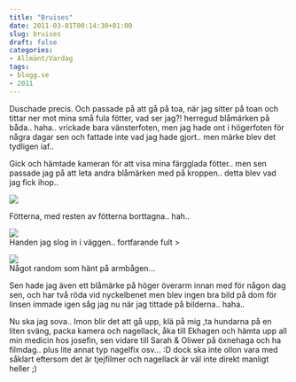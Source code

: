 ```yaml
---
title: "Bruises"
date: 2011-03-01T00:14:30+01:00
slug: bruises
draft: false
categories:
- Allmänt/Vardag
tags:
- blogg.se
- 2011
---
```

Duschade precis. Och passade på att gå på toa, när jag sitter på toan och tittar ner mot mina små fula fötter, vad ser jag?! herregud blåmärken på båda.. haha.. vrickade bara vänsterfoten, men jag hade ont i högerfoten för några dagar sen och fattade inte vad jag hade gjort.. men märke blev det tydligen iaf..  
  
Gick och hämtade kameran för att visa mina färgglada fötter.. men sen passade jag på att leta andra blåmärken med på kroppen.. detta blev vad jag fick ihop..  
  
![](/assets/images/blogg.se/dsc01693_135189773.jpg)  
  
Fötterna, med resten av fötterna borttagna.. hah..  
  
  
![](/assets/images/blogg.se/dsc01694_135189656.jpg)  
Handen jag slog in i väggen.. fortfarande fult >  
  
![](/assets/images/blogg.se/dsc01699_135189855.jpg)  
Något random som hänt på armbågen...  
  
  
Sen hade jag även ett blåmärke på höger överarm innan med för någon dag sen, och har två röda vid nyckelbenet men blev ingen bra bild på dom för linsen immade igen såg jag nu när jag tittade på bilderna.. haha..  
  
  
Nu ska jag sova.. Imon blir det att gå upp, klä på mig ,ta hundarna på en liten sväng, packa kamera och nagellack, åka till Ekhagen och hämta upp all min medicin hos josefin, sen vidare till Sarah & Oliwer på öxnehaga och ha filmdag.. plus lite annat typ nagelfix osv... :D dock ska inte ollon vara med såklart eftersom det är tjejfilmer och nagellack är väl inte direkt manligt heller ;)